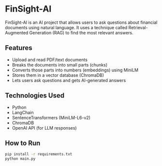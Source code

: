 # FinSight-AI

FinSight-AI is an AI project that allows users to ask questions about financial documents using natural language. It uses a technique called Retrieval-Augmented Generation (RAG) to find the most relevant answers.

## Features
- Upload and read PDF/text documents
- Breaks the documents into small parts (chunks)
- Converts those parts into numbers (embeddings) using MiniLM
- Stores them in a vector database (ChromaDB)
- Lets users ask questions and gets AI-generated answers

## Technologies Used
- Python
- LangChain
- SentenceTransformers (MiniLM-L6-v2)
- ChromaDB
- OpenAI API (for LLM responses)

## How to Run
```bash
pip install -r requirements.txt
python main.py
